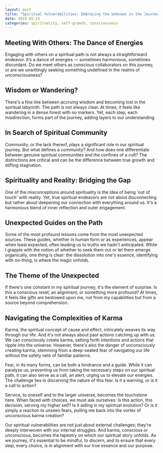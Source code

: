 ```yaml
---
layout: post
title: "Spiritual Vulnerabilities: Embracing the Unknown in the Journey of Spirituality"
date: 2015-05-25
categories: spirituality, self-growth, consciousness
---
```


## Meeting With Others: The Dance of Energies

Engaging with others on a spiritual path is not always a straightforward endeavor. It’s a dance of energies — sometimes harmonious, sometimes discordant. Do we meet others as conscious collaborators on this journey, or are we unwittingly seeking something undefined in the realms of unconsciousness?

## Wisdom or Wandering?

There's a fine line between accruing wisdom and becoming lost in the spiritual labyrinth. The path is not always clear. At times, it feels like wandering in a dense forest with no markers. Yet, each step, each misdirection, forms part of the journey, adding layers to our understanding.

## In Search of Spiritual Community

Community, or the lack thereof, plays a significant role in our spiritual journey. But what defines a community? And how does one differentiate between genuine spiritual communities and the confines of a cult? The distinctions are critical and can be the difference between true growth and stifling stagnation.

## Spirituality and Reality: Bridging the Gap

One of the misconceptions around spirituality is the idea of being 'out of touch' with reality. Yet, true spiritual endeavors are not about disconnecting but rather about deepening our connection with everything around us. It's a harmonious blend of inner reflection and outer engagement.

## Unexpected Guides on the Path

Some of the most profound lessons come from the most unexpected sources. These guides, whether in human form or as experiences, appear when least expected, often leading us to truths we hadn't anticipated. While I grapple with the notion of whether to seek them out or let them emerge organically, one thing is clear: the dissolution into one's essence, identifying with no-thing, is where the magic unfolds.

## The Theme of the Unexpected

If there's one constant in my spiritual journey, it's the element of surprise. Is this a conscious reset, an alignment, or something more profound? At times, it feels like gifts are bestowed upon me, not from my capabilities but from a source beyond comprehension.

## Navigating the Complexities of Karma

Karma, the spiritual concept of cause and effect, intricately weaves its way through our life. And it's not always about past actions catching up with us. We can consciously create karma, setting forth intentions and actions that ripple into the universe. However, there's also the danger of unconsciously creating karma, stemming from a deep-seated fear of navigating our life without the safety nets of familiar patterns.

Fear, in its many forms, can be both a hindrance and a guide. While it can paralyze us, preventing us from taking the necessary steps on our spiritual path, it can also serve as a call, an alert, urging us to elevate our energies. The challenge lies in discerning the nature of this fear. Is it a warning, or is it a call to action?

Service, to oneself and to the larger universe, becomes the touchstone here. When faced with choices, we must ask ourselves: Is this action, this decision, serving my higher self? Is it aiding in my spiritual evolution? Or is it simply a reaction to unseen fears, pulling me back into the vortex of unconscious karma creation?

Our spiritual vulnerabilities are not just about external challenges; they're deeply interwoven with our internal struggles. And karma, conscious or unconscious, becomes the tapestry on which our spiritual story unfolds. As we journey, it's essential to be mindful, to discern, and to ensure that every step, every choice, is in alignment with our true essence and our purpose.
